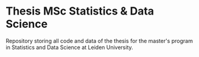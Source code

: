 # Thesis MSc Statistics &amp; Data Science

Repository storing all code and data of the thesis for the master's program in Statistics and Data Science at Leiden University.
